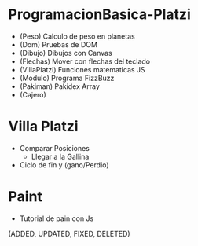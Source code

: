 # ProgramacionBasica-Platzi

- (Peso) Calculo de peso en planetas
- (Dom) Pruebas de DOM
- (Dibujo) Dibujos con Canvas
- (Flechas) Mover con flechas del teclado
- (VillaPlatzi) Funciones matematicas JS
- (Modulo) Programa FizzBuzz
- (Pakiman) Pakidex Array
- (Cajero)

# Villa Platzi
  - Comparar Posiciones
    - Llegar a la Gallina
- Ciclo de fin y (gano/Perdio)
# Paint
- Tutorial de pain con Js

(ADDED, UPDATED, FIXED, DELETED)
